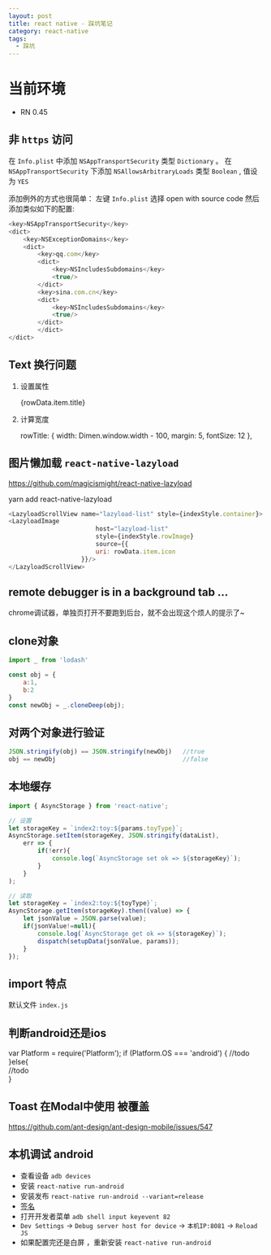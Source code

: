 ```yaml
---
layout: post
title: react native - 踩坑笔记
category: react-native
tags:
  - 踩坑
---
```


# 当前环境

- RN 0.45

## 非 `https` 访问

在 `Info.plist` 中添加 `NSAppTransportSecurity` 类型 `Dictionary` 。
在 `NSAppTransportSecurity` 下添加 `NSAllowsArbitraryLoads` 类型 `Boolean` , 值设为 `YES`

添加例外的方式也很简单：
左键 `Info.plist` 选择 open with source code
然后添加类似如下的配置:

```js
<key>NSAppTransportSecurity</key>
<dict>
    <key>NSExceptionDomains</key>
    <dict>
        <key>qq.com</key>
        <dict>
            <key>NSIncludesSubdomains</key>
            <true/>
        </dict>
        <key>sina.com.cn</key>
        <dict>
            <key>NSIncludesSubdomains</key>
            <true/>
        </dict>
        </dict>
</dict>
```

## Text 换行问题

1. 设置属性

    <Text numberOfLines={3} style={indexStyle.rowTitle}>{rowData.item.title}</Text>

2. 计算宽度

    rowTitle: {
        width: Dimen.window.width - 100,
        margin: 5,
        fontSize: 12
    },

## 图片懒加载 `react-native-lazyload`

https://github.com/magicismight/react-native-lazyload

yarn add react-native-lazyload

```js
<LazyloadScrollView name="lazyload-list" style={indexStyle.container}>
<LazyloadImage
                        host="lazyload-list"
                        style={indexStyle.rowImage}
                        source={{
                        uri: rowData.item.icon
                    }}/>
</LazyloadScrollView>
```

## remote debugger is in a background tab ...

chrome调试器，单独页打开不要跑到后台，就不会出现这个烦人的提示了~

## clone对象

```js
import _ from 'lodash'

const obj = {
    a:1,
    b:2
}
const newObj = _.cloneDeep(obj);
```

## 对两个对象进行验证

```js
JSON.stringify(obj) == JSON.stringify(newObj)   //true
obj == newObj                                   //false
```

## 本地缓存

```js
import { AsyncStorage } from 'react-native';

// 设置
let storageKey = `index2:toy:${params.toyType}`;
AsyncStorage.setItem(storageKey, JSON.stringify(dataList), 
    err => {
        if(!err){
            console.log(`AsyncStorage set ok => ${storageKey}`);
        }
    }
);

// 读取
let storageKey = `index2:toy:${toyType}`;
AsyncStorage.getItem(storageKey).then((value) => {
    let jsonValue = JSON.parse(value);
    if(jsonValue!=null){
        console.log(`AsyncStorage get ok => ${storageKey}`);
        dispatch(setupData(jsonValue, params));
    }
});
```

## import 特点

默认文件 `index.js`

## 判断android还是ios

var Platform = require('Platform');
if (Platform.OS === 'android') {
    //todo  
}else{  
    //todo  
}  

## Toast 在Modal中使用 被覆盖

https://github.com/ant-design/ant-design-mobile/issues/547

## 本机调试 android

- 查看设备 `adb devices`
- 安装 `react-native run-android`
- 安装发布 `react-native run-android --variant=release`
- [签名](http://reactnative.cn/docs/0.46/signed-apk-android.html)
- 打开开发者菜单 `adb shell input keyevent 82`
- `Dev Settings` -> `Debug server host for device` -> `本机IP:8081` -> `Reload JS`
- 如果配置完还是白屏 ，重新安装 `react-native run-android`




